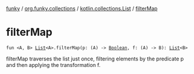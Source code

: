 [funky](../../index.md) / [org.funky.collections](../index.md) / [kotlin.collections.List](index.md) / [filterMap](.)

# filterMap

`fun <A, B> `[`List`](https://kotlinlang.org/api/latest/jvm/stdlib/kotlin.collections/-list/index.html)`<A>.filterMap(p: (A) -> `[`Boolean`](https://kotlinlang.org/api/latest/jvm/stdlib/kotlin/-boolean/index.html)`, f: (A) -> B): `[`List`](https://kotlinlang.org/api/latest/jvm/stdlib/kotlin.collections/-list/index.html)`<B>`

filterMap traverses the list just once, filtering elements by the predicate p and then applying the transformation f.

